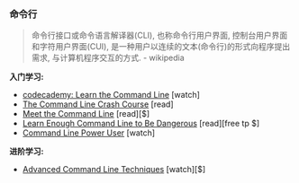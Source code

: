 ### 命令行

>命令行接口或命令语言解译器(CLI), 也称命令行用户界面, 控制台用户界面和字符用户界面(CUI), 是一种用户以连续的文本(命令行)的形式向程序提出需求, 与计算机程序交互的方式. - wikipedia

**入门学习:**

* [codecademy: Learn the Command Line](https://www.codecademy.com/courses/learn-the-command-line) [watch]
* [The Command Line Crash Course](http://cli.learncodethehardway.org/book/) [read]
* [Meet the Command Line](http://www.pluralsight.com/courses/meet-command-line) [read][$]
* [Learn Enough Command Line to Be Dangerous](http://www.learnenough.com/command-line-tutorial) [read][free tp $]
* [Command Line Power User](http://commandlinepoweruser.com/) [watch]

**进阶学习:**

* [Advanced Command Line Techniques](https://code.tutsplus.com/courses/advanced-command-line-techniques) [watch][$]